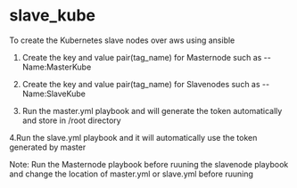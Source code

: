 # slave_kube

To create the Kubernetes slave nodes over aws using ansible

1. Create the key and value pair(tag_name) for Masternode such as --Name:MasterKube

2. Create the key and value pair(tag_name) for Slavenodes such as --Name:SlaveKube

3. Run the master.yml playbook and will generate the token automatically and store in /root directory

4.Run the slave.yml playbook and it will automatically use the token generated by master

Note: Run the Masternode playbook before ruuning the slavenode playbook and change the location of master.yml or slave.yml before ruuning
